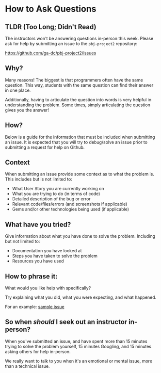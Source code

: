 # How to Ask Questions

## TLDR (Too Long; Didn't Read)
The instructors won't be answering questions in-person this week. Please ask for help by submitting an issue to the `pbj-project2` repository:

https://github.com/ga-dc/pbj-project2/issues

## Why?
Many reasons! The biggest is that programmers often have the same question. This way, students with the same question can find their answer in one place.

Additionally, having to articulate the question into words is very helpful in understanding the problem. Some times, simply articulating the question gives you the answer!

## How?
Below is a guide for the information that must be included when submitting an issue. It is expected that you will try to debug/solve an issue prior to submitting a request for help on Github.

## Context
When submitting an issue provide some context as to what the problem is. This includes but is not limited to:
- What User Story you are currently working on
- What you are trying to do (in terms of code)
- Detailed description of the bug or error
- Relevant code/files/errors (and screenshots if applicable)
- Gems and/or other technologies being used (if applicable)

## What have you tried?
Give information about what you have done to solve the problem. Including but not limited to:
- Documentation you have looked at
- Steps you have taken to solve the problem
- Resources you have used

## How to phrase it:

What would you like help with specifically?

Try explaining what you did, what you were expecting, and what happened.

For an example: [sample issue](https://github.com/ga-dc/pbj-project1/issues/new?title=issue+with+____&body=I+tried+_____.+I+expected+_____+to+happen._____+happened+instead.)

## So when *should* I seek out an instructor in-person?
When you've submitted an issue, and have spent more than 15 minutes trying to solve the problem yourself, 15 minutes Googling, and 15 minutes asking others for help in-person.

We really want to talk to you when it's an emotional or mental issue, more than a technical issue.
